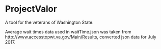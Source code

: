 # ProjectValor
A tool for the veterans of Washington State.

Average wait times data used in waitTime.json was taken from http://www.accesstopwt.va.gov/Main/Results, converted json data for July 2017. 
